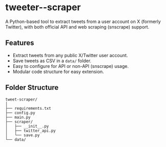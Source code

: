 # tweeter--scraper
A Python-based tool to extract tweets from a user account on X (formerly Twitter), with both official API and web scraping (snscrape) support.
## Features

- Extract tweets from any public X/Twitter user account.
- Save tweets as CSV in a `data/` folder.
- Easy to configure for API or non-API (snscrape) usage.
- Modular code structure for easy extension.


## Folder Structure

```
tweet-scraper/
│
├── requirements.txt
├── config.py
├── main.py
├── scraper/
│   ├── __init__.py
│   ├── twitter_api.py
│   └── save.py
└── data/
```

